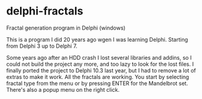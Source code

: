 # delphi-fractals
Fractal generation program in Delphi (windows)

This is a program I did 20 years ago wgen I was learning Delphi. Starting from Delphi 3 up to Delphi 7.

Some years ago after an HDD crash I lost several libraries and addins, so I could not build the project any more, and too lazy to look for the lost files.
I finally ported the project to Delphi 10.3 last year, but I had to remove a lot of extras to make it work.
All the fractals are working. You start by selecting fractal type from the menu or by pressing ENTER for the Mandelbrot set.
There's also a popup menu on the right click. 



